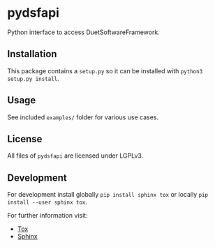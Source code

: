 # pydsfapi
Python interface to access DuetSoftwareFramework.

## Installation
This package contains a `setup.py` so it can be installed with `python3 setup.py install`.

## Usage
See included `examples/` folder for various use cases.

## License
All files of `pydsfapi` are licensed under LGPLv3.

## Development
For development install globally `pip install sphinx tox` or locally `pip install --user sphinx tox`.

For further information visit:
- [Tox](https://tox.readthedocs.io/en/latest/)
- [Sphinx](https://docs.readthedocs.io/en/stable/intro/getting-started-with-sphinx.html)
